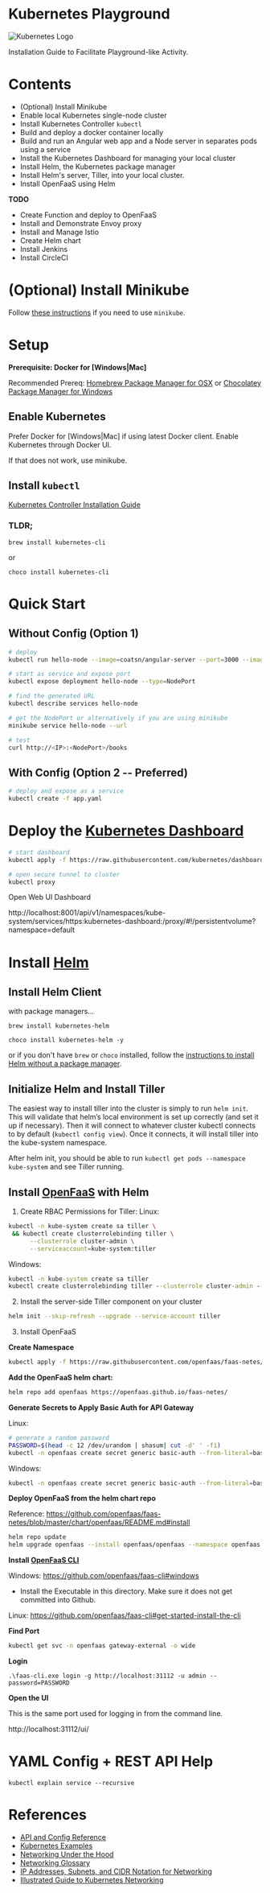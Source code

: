 # Kubernetes Playground

![Kubernetes Logo](/images/kubernetes-ar21.svg)

Installation Guide to Facilitate Playground-like Activity.

# Contents

* (Optional) Install Minikube
* Enable local Kubernetes single-node cluster
* Install Kubernetes Controller `kubectl`
* Build and deploy a docker container locally
* Build and run an Angular web app and a Node server in separates pods using a service
* Install the Kubernetes Dashboard for managing your local cluster
* Install Helm, the Kubernetes package manager
* Install Helm's server, Tiller, into your local cluster.
* Install OpenFaaS using Helm

**TODO**
* Create Function and deploy to OpenFaaS
* Install and Demonstrate Envoy proxy
* Install and Manage Istio
* Create Helm chart
* Install Jenkins
* Install CircleCI

# (Optional) Install Minikube

Follow [these instructions](/minikube.md) if you need to use `minikube`.

# Setup

**Prerequisite: Docker for [Windows|Mac]**

Recommended Prereq: [Homebrew Package Manager for OSX](https://brew.sh/) or [Chocolatey Package Manager for Windows](https://chocolatey.org/)

## Enable Kubernetes

Prefer Docker for [Windows|Mac] if using latest Docker client.  Enable Kubernetes through Docker UI.

If that does not work, use minikube.

## Install `kubectl`

[Kubernetes Controller Installation Guide](https://kubernetes.io/docs/tasks/tools/install-kubectl/)

### TLDR;

`brew install kubernetes-cli`

or 

`choco install kubernetes-cli`

# Quick Start

## Without Config (Option 1)

```bash
# deploy
kubectl run hello-node --image=coatsn/angular-server --port=3000 --image-pull-policy=IfNotPresent

# start as service and expose port
kubectl expose deployment hello-node --type=NodePort

# find the generated URL
kubectl describe services hello-node

# get the NodePort or alternatively if you are using minikube
minikube service hello-node --url

# test
curl http://<IP>:<NodePort>/books
```

## With Config (Option 2 -- Preferred)

```bash
# deploy and expose as a service
kubectl create -f app.yaml
```

# Deploy the [Kubernetes Dashboard](https://github.com/kubernetes/dashboard)

```bash
# start dashboard
kubectl apply -f https://raw.githubusercontent.com/kubernetes/dashboard/master/src/deploy/recommended/kubernetes-dashboard.yaml

# open secure tunnel to cluster
kubectl proxy
```

Open Web UI Dashboard

http://localhost:8001/api/v1/namespaces/kube-system/services/https:kubernetes-dashboard:/proxy/#!/persistentvolume?namespace=default

# Install [Helm](https://helm.sh/)

## Install Helm Client

with package managers...

`brew install kubernetes-helm`

`choco install kubernetes-helm -y`

or if you don't have `brew` or `choco` installed, follow the [instructions to install Helm without a package manager](https://docs.helm.sh/using_helm/#installing-helm).

## Initialize Helm and Install Tiller

The easiest way to install tiller into the cluster is simply to run `helm init`. This will validate that helm’s local environment is set up correctly (and set it up if necessary). Then it will connect to whatever cluster kubectl connects to by default (`kubectl config view`). Once it connects, it will install tiller into the kube-system namespace.

After helm init, you should be able to run `kubectl get pods --namespace kube-system` and see Tiller running.

## Install [OpenFaaS](https://docs.openfaas.com/) with Helm

1. Create RBAC Permissions for Tiller:
Linux:

```bash
kubectl -n kube-system create sa tiller \
 && kubectl create clusterrolebinding tiller \
      --clusterrole cluster-admin \
      --serviceaccount=kube-system:tiller
```
Windows:

```bat
kubectl -n kube-system create sa tiller
kubectl create clusterrolebinding tiller --clusterrole cluster-admin --serviceaccount=kube-system:tiller
```
2. Install the server-side Tiller component on your cluster

```bash
helm init --skip-refresh --upgrade --service-account tiller
```

3. Install OpenFaaS

**Create Namespace**
```bash
kubectl apply -f https://raw.githubusercontent.com/openfaas/faas-netes/master/namespaces.yml
```

**Add the OpenFaaS helm chart:**
```bash
helm repo add openfaas https://openfaas.github.io/faas-netes/
```

**Generate Secrets to Apply Basic Auth for API Gateway**

Linux:
```bash
# generate a random password
PASSWORD=$(head -c 12 /dev/urandom | shasum| cut -d' ' -f1)
kubectl -n openfaas create secret generic basic-auth --from-literal=basic-auth-user=admin --from-literal=basic-auth-password="$PASSWORD"
```

Windows:
```bash
kubectl -n openfaas create secret generic basic-auth --from-literal=basic-auth-user=admin --from-literal=basic-auth-password="MAKEUP_A_PASSWORD"
```

**Deploy OpenFaaS from the helm chart repo**

Reference: https://github.com/openfaas/faas-netes/blob/master/chart/openfaas/README.md#install

```bash
helm repo update
helm upgrade openfaas --install openfaas/openfaas --namespace openfaas --set basic_auth=true --set functionNamespace=openfaas-fn
```

**Install [OpenFaaS CLI](https://github.com/openfaas/faas-cli)**

Windows: https://github.com/openfaas/faas-cli#windows
* Install the Executable in this directory.  Make sure it does not get committed into Github.

Linux: https://github.com/openfaas/faas-cli#get-started-install-the-cli

**Find Port**
```bash
kubectl get svc -n openfaas gateway-external -o wide
```

**Login**

```BAT
.\faas-cli.exe login -g http://localhost:31112 -u admin --password=PASSWORD
```

**Open the UI**

This is the same port used for logging in from the command line.

http://localhost:31112/ui/

# YAML Config + REST API Help

`kubectl explain service --recursive`

# References

* [API and Config Reference](https://v1-10.docs.kubernetes.io/docs/reference/generated/kubernetes-api/v1.10/)
* [Kubernetes Examples](https://github.com/kubernetes/examples)
* [Networking Under the Hood](https://www.digitalocean.com/community/tutorials/kubernetes-networking-under-the-hood)
* [Networking Glossary](https://www.digitalocean.com/community/tutorials/an-introduction-to-networking-terminology-interfaces-and-protocols)
* [IP Addresses, Subnets, and CIDR Notation for Networking](https://www.digitalocean.com/community/tutorials/understanding-ip-addresses-subnets-and-cidr-notation-for-networking)
* [Illustrated Guide to Kubernetes Networking](https://medium.com/@ApsOps/an-illustrated-guide-to-kubernetes-networking-part-1-d1ede3322727)
